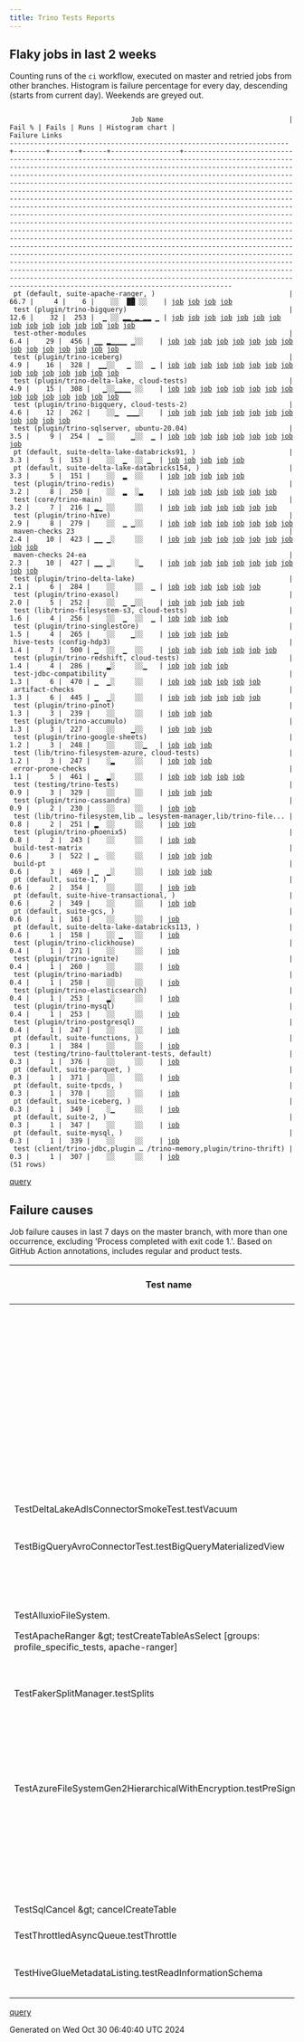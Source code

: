 ```yaml
---
title: Trino Tests Reports
---
```


## Flaky jobs in last 2 weeks

Counting runs of the `ci` workflow, executed on master and retried jobs from other branches.
Histogram is failure percentage for every day, descending (starts from current day).
Weekends are greyed out.
<pre><code>
                              Job Name                               | Fail % | Fails | Runs | Histogram chart |                                                                                                                                                                                                                                                                                                                                                                                                                                                                                                                                                                                                                  Failure Links                                                                                                                                                                                                                                                                                                                                                                                                                                                                                                                                                                                                                   
---------------------------------------------------------------------+--------+-------+------+-----------------+--------------------------------------------------------------------------------------------------------------------------------------------------------------------------------------------------------------------------------------------------------------------------------------------------------------------------------------------------------------------------------------------------------------------------------------------------------------------------------------------------------------------------------------------------------------------------------------------------------------------------------------------------------------------------------------------------------------------------------------------------------------------------------------------------------------------------------------------------------------------------------------------------------------------------------------------------------------------------------------------------------------------------------------------------------------------------------------------------------------------------------------------------------------------------------------------------------------------------------------------------
 pt (default, suite-apache-ranger, )                                 |   66.7 |     4 |    6 |    ░░  ██ ░░    | <a href="https://github.com/trinodb/trino/actions/runs/11474650113/job/31931316229">job</a> <a href="https://github.com/trinodb/trino/actions/runs/11475710373/job/31934638391">job</a> <a href="https://github.com/trinodb/trino/actions/runs/11484459097/job/31962769344">job</a> <a href="https://github.com/trinodb/trino/actions/runs/11466001479/job/31906256907">job</a>                                                                                                                                                                                                                                                                                                                                                                                                                                                                                                                                                                                                                                                                                                                                                                                                                                                                                                                  
 test (plugin/trino-bigquery)                                        |   12.6 |    32 |  253 |  ▁ ░░ ▂▂▁▂▁▂▂ ▁ | <a href="https://github.com/trinodb/trino/actions/runs/11571969200/job/32211036098">job</a> <a href="https://github.com/trinodb/trino/actions/runs/11573472954/job/32215744742">job</a> <a href="https://github.com/trinodb/trino/actions/runs/11511346603/job/32044673588">job</a> <a href="https://github.com/trinodb/trino/actions/runs/11498429965/job/32004267237">job</a> <a href="https://github.com/trinodb/trino/actions/runs/11498830417/job/32005558499">job</a> <a href="https://github.com/trinodb/trino/actions/runs/11509181287/job/32038827244">job</a> <a href="https://github.com/trinodb/trino/actions/runs/11478815806/job/31943851046">job</a> <a href="https://github.com/trinodb/trino/actions/runs/11485165427/job/31964678267">job</a> <a href="https://github.com/trinodb/trino/actions/runs/11486370426/job/31968576914">job</a> <a href="https://github.com/trinodb/trino/actions/runs/11486859073/job/31970152565">job</a> <a href="https://github.com/trinodb/trino/actions/runs/11488326409/job/31974869351">job</a> <a href="https://github.com/trinodb/trino/actions/runs/11458751461/job/31881870267">job</a> <a href="https://github.com/trinodb/trino/actions/runs/11463950311/job/31899103201">job</a> <a href="https://github.com/trinodb/trino/actions/runs/11431314729/job/31800158019">job</a> <a href="https://github.com/trinodb/trino/actions/runs/11431666809/job/31801003723">job</a>  
 test-other-modules                                                  |    6.4 |    29 |  456 | ▁▁ ▂▁▁▁▁ ▁░░    | <a href="https://github.com/trinodb/trino/actions/runs/11586282737/job/32256621027">job</a> <a href="https://github.com/trinodb/trino/actions/runs/11587535423/job/32259874542">job</a> <a href="https://github.com/trinodb/trino/actions/runs/11564993634/job/32191232423">job</a> <a href="https://github.com/trinodb/trino/actions/runs/11564993634/job/32191232423">job</a> <a href="https://github.com/trinodb/trino/actions/runs/11567555436/job/32198054906">job</a> <a href="https://github.com/trinodb/trino/actions/runs/11568039756/job/32199312218">job</a> <a href="https://github.com/trinodb/trino/actions/runs/11568274038/job/32199955930">job</a> <a href="https://github.com/trinodb/trino/actions/runs/11537236336/job/32114410764">job</a> <a href="https://github.com/trinodb/trino/actions/runs/11531607912/job/32102502173">job</a> <a href="https://github.com/trinodb/trino/actions/runs/11510548671/job/32042546422">job</a> <a href="https://github.com/trinodb/trino/actions/runs/11510548671/job/32042546422">job</a> <a href="https://github.com/trinodb/trino/actions/runs/11510548671/job/32043106652">job</a> <a href="https://github.com/trinodb/trino/actions/runs/11510548671/job/32043106652">job</a> <a href="https://github.com/trinodb/trino/actions/runs/11513454496/job/32050184041">job</a> <a href="https://github.com/trinodb/trino/actions/runs/11504748902/job/32024931689">job</a>  
 test (plugin/trino-iceberg)                                         |    4.9 |    16 |  328 |  ▁▁░░   ▁ ░░  ▁ | <a href="https://github.com/trinodb/trino/actions/runs/11552759452/job/32193180985">job</a> <a href="https://github.com/trinodb/trino/actions/runs/11552759452/job/32193180985">job</a> <a href="https://github.com/trinodb/trino/actions/runs/11566913610/job/32196384407">job</a> <a href="https://github.com/trinodb/trino/actions/runs/11566913610/job/32196384407">job</a> <a href="https://github.com/trinodb/trino/actions/runs/11550490225/job/32145639969">job</a> <a href="https://github.com/trinodb/trino/actions/runs/11552094053/job/32150535229">job</a> <a href="https://github.com/trinodb/trino/actions/runs/11552759452/job/32152566362">job</a> <a href="https://github.com/trinodb/trino/actions/runs/11552759452/job/32152566362">job</a> <a href="https://github.com/trinodb/trino/actions/runs/11475793529/job/31934496426">job</a> <a href="https://github.com/trinodb/trino/actions/runs/11476786368/job/31937609992">job</a> <a href="https://github.com/trinodb/trino/actions/runs/11458751461/job/31881880184">job</a> <a href="https://github.com/trinodb/trino/actions/runs/11459618886/job/31884574354">job</a> <a href="https://github.com/trinodb/trino/actions/runs/11459618886/job/31884574354">job</a> <a href="https://github.com/trinodb/trino/actions/runs/11448859168/job/31853308876">job</a> <a href="https://github.com/trinodb/trino/actions/runs/11359681622/job/31596181425">job</a>  
 test (plugin/trino-delta-lake, cloud-tests)                         |    4.9 |    15 |  308 |   ▁░░▁▁▁▁ ░░    | <a href="https://github.com/trinodb/trino/actions/runs/11571969200/job/32211041399">job</a> <a href="https://github.com/trinodb/trino/actions/runs/11553477337/job/32154825240">job</a> <a href="https://github.com/trinodb/trino/actions/runs/11562252906/job/32183070262">job</a> <a href="https://github.com/trinodb/trino/actions/runs/11514105566/job/32052097734">job</a> <a href="https://github.com/trinodb/trino/actions/runs/11515826667/job/32057300427">job</a> <a href="https://github.com/trinodb/trino/actions/runs/11519292158/job/32068014481">job</a> <a href="https://github.com/trinodb/trino/actions/runs/11507317315/job/32033279899">job</a> <a href="https://github.com/trinodb/trino/actions/runs/11509181287/job/32038829409">job</a> <a href="https://github.com/trinodb/trino/actions/runs/11477122391/job/31938603612">job</a> <a href="https://github.com/trinodb/trino/actions/runs/11477122391/job/31938603612">job</a> <a href="https://github.com/trinodb/trino/actions/runs/11477122391/job/31938603612">job</a> <a href="https://github.com/trinodb/trino/actions/runs/11479497645/job/31946001787">job</a> <a href="https://github.com/trinodb/trino/actions/runs/11458819386/job/31882098636">job</a> <a href="https://github.com/trinodb/trino/actions/runs/11462164426/job/31893035744">job</a> <a href="https://github.com/trinodb/trino/actions/runs/11463950311/job/31899107870">job</a>  
 test (plugin/trino-bigquery, cloud-tests-2)                         |    4.6 |    12 |  262 |    ░░▁  ▁▁▁░    | <a href="https://github.com/trinodb/trino/actions/runs/11555515002/job/32161183364">job</a> <a href="https://github.com/trinodb/trino/actions/runs/11515778575/job/32057158027">job</a> <a href="https://github.com/trinodb/trino/actions/runs/11515778575/job/32057158027">job</a> <a href="https://github.com/trinodb/trino/actions/runs/11485159625/job/31964646515">job</a> <a href="https://github.com/trinodb/trino/actions/runs/11459618886/job/31884567035">job</a> <a href="https://github.com/trinodb/trino/actions/runs/11459618886/job/31884567035">job</a> <a href="https://github.com/trinodb/trino/actions/runs/11462480352/job/31894083628">job</a> <a href="https://github.com/trinodb/trino/actions/runs/11438245851/job/31819506631">job</a> <a href="https://github.com/trinodb/trino/actions/runs/11438245851/job/31819506631">job</a> <a href="https://github.com/trinodb/trino/actions/runs/11438245851/job/31822456669">job</a> <a href="https://github.com/trinodb/trino/actions/runs/11438245851/job/31822456669">job</a> <a href="https://github.com/trinodb/trino/actions/runs/11422842598/job/31781320179">job</a>                                                                                                                                                                                                                                                  
 test (plugin/trino-sqlserver, ubuntu-20.04)                         |    3.5 |     9 |  254 |  ▁ ░░    ▁░░  ▁ | <a href="https://github.com/trinodb/trino/actions/runs/11564993634/job/32191286159">job</a> <a href="https://github.com/trinodb/trino/actions/runs/11564993634/job/32191286159">job</a> <a href="https://github.com/trinodb/trino/actions/runs/11510786207/job/32043194838">job</a> <a href="https://github.com/trinodb/trino/actions/runs/11448477750/job/31852158925">job</a> <a href="https://github.com/trinodb/trino/actions/runs/11448477750/job/31852158925">job</a> <a href="https://github.com/trinodb/trino/actions/runs/11392224366/job/31697871028">job</a> <a href="https://github.com/trinodb/trino/actions/runs/11369747939/job/31627990039">job</a> <a href="https://github.com/trinodb/trino/actions/runs/11375420727/job/31646082574">job</a> <a href="https://github.com/trinodb/trino/actions/runs/11375420727/job/31646082574">job</a>                                                                                                                                                                                                                                                                                                                                                                                                                                                                                                  
 pt (default, suite-delta-lake-databricks91, )                       |    3.3 |     5 |  153 |    ░░  ▁  ░░ ▁  | <a href="https://github.com/trinodb/trino/actions/runs/11473565113/job/31928243188">job</a> <a href="https://github.com/trinodb/trino/actions/runs/11473565113/job/31928243188">job</a> <a href="https://github.com/trinodb/trino/actions/runs/11473565113/job/31930467219">job</a> <a href="https://github.com/trinodb/trino/actions/runs/11473565113/job/31930467219">job</a> <a href="https://github.com/trinodb/trino/actions/runs/11388712148/job/31686805876">job</a>                                                                                                                                                                                                                                                                                                                                                                                                                                                                                                                                                                                                                                                                                                                                                                                                                                  
 pt (default, suite-delta-lake-databricks154, )                      |    3.3 |     5 |  151 |    ░░  ▂  ░░    | <a href="https://github.com/trinodb/trino/actions/runs/11473565113/job/31928245270">job</a> <a href="https://github.com/trinodb/trino/actions/runs/11473565113/job/31928245270">job</a> <a href="https://github.com/trinodb/trino/actions/runs/11473565113/job/31930470666">job</a> <a href="https://github.com/trinodb/trino/actions/runs/11473565113/job/31930470666">job</a> <a href="https://github.com/trinodb/trino/actions/runs/11488326409/job/31975229271">job</a>                                                                                                                                                                                                                                                                                                                                                                                                                                                                                                                                                                                                                                                                                                                                                                                                                                  
 test (plugin/trino-redis)                                           |    3.2 |     8 |  250 |    ░░  ▂  ░▂    | <a href="https://github.com/trinodb/trino/actions/runs/11477122391/job/31938614348">job</a> <a href="https://github.com/trinodb/trino/actions/runs/11477122391/job/31938614348">job</a> <a href="https://github.com/trinodb/trino/actions/runs/11477122391/job/31938614348">job</a> <a href="https://github.com/trinodb/trino/actions/runs/11477122391/job/31944697066">job</a> <a href="https://github.com/trinodb/trino/actions/runs/11477122391/job/31944697066">job</a> <a href="https://github.com/trinodb/trino/actions/runs/11420350164/job/31775983964">job</a> <a href="https://github.com/trinodb/trino/actions/runs/11420350164/job/31775983964">job</a>                                                                                                                                                                                                                                                                                                                                                                                                                                                                                                                                                                                                                                                                  
 test (core/trino-main)                                              |    3.2 |     7 |  216 | ▂▁ ░░     ░░    | <a href="https://github.com/trinodb/trino/actions/runs/11586102468/job/32256164447">job</a> <a href="https://github.com/trinodb/trino/actions/runs/11564993634/job/32191274300">job</a> <a href="https://github.com/trinodb/trino/actions/runs/11564993634/job/32191274300">job</a> <a href="https://github.com/trinodb/trino/actions/runs/11510786207/job/32043184205">job</a> <a href="https://github.com/trinodb/trino/actions/runs/11488326409/job/31974866078">job</a> <a href="https://github.com/trinodb/trino/actions/runs/11456188980/job/31873847080">job</a> <a href="https://github.com/trinodb/trino/actions/runs/11370442276/job/31630300987">job</a>                                                                                                                                                                                                                                                                                                                                                                                                                                                                                                                                                                                                                                                                  
 test (plugin/trino-hive)                                            |    2.9 |     8 |  279 |    ░░  ▁ ▁░░    | <a href="https://github.com/trinodb/trino/actions/runs/11511346603/job/32044676847">job</a> <a href="https://github.com/trinodb/trino/actions/runs/11498429965/job/32004274031">job</a> <a href="https://github.com/trinodb/trino/actions/runs/11473565113/job/31928050050">job</a> <a href="https://github.com/trinodb/trino/actions/runs/11473565113/job/31928050050">job</a> <a href="https://github.com/trinodb/trino/actions/runs/11466410175/job/31907085039">job</a> <a href="https://github.com/trinodb/trino/actions/runs/11440463698/job/31826423900">job</a> <a href="https://github.com/trinodb/trino/actions/runs/11440463698/job/31829433028">job</a> <a href="https://github.com/trinodb/trino/actions/runs/11408701078/job/31747509828">job</a>                                                                                                                                                                                                                                                                                                                                                                                                                                                                                                                                                                                  
 maven-checks 23                                                     |    2.4 |    10 |  423 | ▁▁ ▁░     ░░    | <a href="https://github.com/trinodb/trino/actions/runs/11586282737/job/32256619486">job</a> <a href="https://github.com/trinodb/trino/actions/runs/11587535423/job/32259873778">job</a> <a href="https://github.com/trinodb/trino/actions/runs/11567555436/job/32198054786">job</a> <a href="https://github.com/trinodb/trino/actions/runs/11568274038/job/32199954982">job</a> <a href="https://github.com/trinodb/trino/actions/runs/11570516893/job/32206480301">job</a> <a href="https://github.com/trinodb/trino/actions/runs/11537236336/job/32114410415">job</a> <a href="https://github.com/trinodb/trino/actions/runs/11496321449/job/31997706355">job</a> <a href="https://github.com/trinodb/trino/actions/runs/11487102368/job/31970889056">job</a> <a href="https://github.com/trinodb/trino/actions/runs/11456845531/job/31875861471">job</a> <a href="https://github.com/trinodb/trino/actions/runs/11384047749/job/31670938779">job</a>                                                                                                                                                                                                                                                                                                                                                                                                                  
 maven-checks 24-ea                                                  |    2.3 |    10 |  427 | ▁▁ ▁░     ░▁    | <a href="https://github.com/trinodb/trino/actions/runs/11586282737/job/32256619896">job</a> <a href="https://github.com/trinodb/trino/actions/runs/11587535423/job/32259873928">job</a> <a href="https://github.com/trinodb/trino/actions/runs/11567555436/job/32198055072">job</a> <a href="https://github.com/trinodb/trino/actions/runs/11568274038/job/32199955170">job</a> <a href="https://github.com/trinodb/trino/actions/runs/11570516893/job/32206481648">job</a> <a href="https://github.com/trinodb/trino/actions/runs/11537236336/job/32114410675">job</a> <a href="https://github.com/trinodb/trino/actions/runs/11482241682/job/31954836019">job</a> <a href="https://github.com/trinodb/trino/actions/runs/11487102368/job/31970889602">job</a> <a href="https://github.com/trinodb/trino/actions/runs/11417494055/job/31769884419">job</a> <a href="https://github.com/trinodb/trino/actions/runs/11384047749/job/31670939146">job</a>                                                                                                                                                                                                                                                                                                                                                                                                                  
 test (plugin/trino-delta-lake)                                      |    2.1 |     6 |  284 |    ░░     ░░  ▁ | <a href="https://github.com/trinodb/trino/actions/runs/11477573969/job/31940043514">job</a> <a href="https://github.com/trinodb/trino/actions/runs/11462480352/job/31894088169">job</a> <a href="https://github.com/trinodb/trino/actions/runs/11449025798/job/31853807437">job</a> <a href="https://github.com/trinodb/trino/actions/runs/11388712148/job/31686395544">job</a> <a href="https://github.com/trinodb/trino/actions/runs/11359681622/job/31596179238">job</a> <a href="https://github.com/trinodb/trino/actions/runs/11359681622/job/31596179238">job</a>                                                                                                                                                                                                                                                                                                                                                                                                                                                                                                                                                                                                                                                                                                                                                  
 test (plugin/trino-exasol)                                          |    2.0 |     5 |  252 |    ░░  ▁ ▁░░    | <a href="https://github.com/trinodb/trino/actions/runs/11511562147/job/32045208938">job</a> <a href="https://github.com/trinodb/trino/actions/runs/11479497645/job/31946003279">job</a> <a href="https://github.com/trinodb/trino/actions/runs/11485159625/job/31964650666">job</a> <a href="https://github.com/trinodb/trino/actions/runs/11432126201/job/31802131363">job</a> <a href="https://github.com/trinodb/trino/actions/runs/11448859168/job/31853307444">job</a>                                                                                                                                                                                                                                                                                                                                                                                                                                                                                                                                                                                                                                                                                                                                                                                                                                  
 test (lib/trino-filesystem-s3, cloud-tests)                         |    1.6 |     4 |  256 |    ░░  ▁  ░░  ▁ | <a href="https://github.com/trinodb/trino/actions/runs/11475332426/job/31933018517">job</a> <a href="https://github.com/trinodb/trino/actions/runs/11475332426/job/31933018517">job</a> <a href="https://github.com/trinodb/trino/actions/runs/11369877145/job/31628397748">job</a> <a href="https://github.com/trinodb/trino/actions/runs/11374715269/job/31644033208">job</a>                                                                                                                                                                                                                                                                                                                                                                                                                                                                                                                                                                                                                                                                                                                                                                                                                                                                                                                  
 test (plugin/trino-singlestore)                                     |    1.5 |     4 |  265 |    ░░    ▁░░    | <a href="https://github.com/trinodb/trino/actions/runs/11474650113/job/31931008499">job</a> <a href="https://github.com/trinodb/trino/actions/runs/11438245851/job/31819520247">job</a> <a href="https://github.com/trinodb/trino/actions/runs/11438245851/job/31819520247">job</a> <a href="https://github.com/trinodb/trino/actions/runs/11361683885/job/31602004108">job</a>                                                                                                                                                                                                                                                                                                                                                                                                                                                                                                                                                                                                                                                                                                                                                                                                                                                                                                                  
 hive-tests (config-hdp3)                                            |    1.4 |     7 |  500 | ▁  ░░  ▁  ░░    | <a href="https://github.com/trinodb/trino/actions/runs/11586282737/job/32256620859">job</a> <a href="https://github.com/trinodb/trino/actions/runs/11473565113/job/31928005574">job</a> <a href="https://github.com/trinodb/trino/actions/runs/11473565113/job/31928005574">job</a> <a href="https://github.com/trinodb/trino/actions/runs/11473565113/job/31930459256">job</a> <a href="https://github.com/trinodb/trino/actions/runs/11473565113/job/31930459256">job</a> <a href="https://github.com/trinodb/trino/actions/runs/11487102368/job/31970890450">job</a> <a href="https://github.com/trinodb/trino/actions/runs/11391536876/job/31695549609">job</a>                                                                                                                                                                                                                                                                                                                                                                                                                                                                                                                                                                                                                                                                  
 test (plugin/trino-redshift, cloud-tests)                           |    1.4 |     4 |  286 |    ▂░     ░░▁   | <a href="https://github.com/trinodb/trino/actions/runs/11544266124/job/32129627837">job</a> <a href="https://github.com/trinodb/trino/actions/runs/11492495019/job/31986688204">job</a> <a href="https://github.com/trinodb/trino/actions/runs/11471615727/job/31922857380">job</a> <a href="https://github.com/trinodb/trino/actions/runs/11408701078/job/31747516360">job</a>                                                                                                                                                                                                                                                                                                                                                                                                                                                                                                                                                                                                                                                                                                                                                                                                                                                                                                                  
 test-jdbc-compatibility                                             |    1.3 |     6 |  470 | ▁  ▁░     ░░    | <a href="https://github.com/trinodb/trino/actions/runs/11586282737/job/32256620714">job</a> <a href="https://github.com/trinodb/trino/actions/runs/11537236336/job/32114410552">job</a> <a href="https://github.com/trinodb/trino/actions/runs/11486370426/job/31968526168">job</a> <a href="https://github.com/trinodb/trino/actions/runs/11487102368/job/31970890740">job</a> <a href="https://github.com/trinodb/trino/actions/runs/11391536876/job/31695550159">job</a> <a href="https://github.com/trinodb/trino/actions/runs/11374715269/job/31643994858">job</a>                                                                                                                                                                                                                                                                                                                                                                                                                                                                                                                                                                                                                                                                                                                                                  
 artifact-checks                                                     |    1.3 |     6 |  445 | ▁  ▁░     ░░    | <a href="https://github.com/trinodb/trino/actions/runs/11586282737/job/32256620072">job</a> <a href="https://github.com/trinodb/trino/actions/runs/11537236336/job/32114410130">job</a> <a href="https://github.com/trinodb/trino/actions/runs/11482241682/job/31954834592">job</a> <a href="https://github.com/trinodb/trino/actions/runs/11487102368/job/31970888300">job</a> <a href="https://github.com/trinodb/trino/actions/runs/11462480352/job/31893974692">job</a> <a href="https://github.com/trinodb/trino/actions/runs/11371935180/job/31635111790">job</a>                                                                                                                                                                                                                                                                                                                                                                                                                                                                                                                                                                                                                                                                                                                                                  
 test (plugin/trino-pinot)                                           |    1.3 |     3 |  239 |    ░░     ░░    | <a href="https://github.com/trinodb/trino/actions/runs/11510786207/job/32043192922">job</a> <a href="https://github.com/trinodb/trino/actions/runs/11455851787/job/31872805330">job</a> <a href="https://github.com/trinodb/trino/actions/runs/11432126201/job/31802134789">job</a>                                                                                                                                                                                                                                                                                                                                                                                                                                                                                                                                                                                                                                                                                                                                                                                                                                                                                                                                                                                                  
 test (plugin/trino-accumulo)                                        |    1.3 |     3 |  227 |    ░░    ▁░░    | <a href="https://github.com/trinodb/trino/actions/runs/11553477337/job/32154820154">job</a> <a href="https://github.com/trinodb/trino/actions/runs/11448477750/job/31852145323">job</a> <a href="https://github.com/trinodb/trino/actions/runs/11448477750/job/31852145323">job</a>                                                                                                                                                                                                                                                                                                                                                                                                                                                                                                                                                                                                                                                                                                                                                                                                                                                                                                                                                                                                  
 test (plugin/trino-google-sheets)                                   |    1.2 |     3 |  248 |    ░░     ░░▁   | <a href="https://github.com/trinodb/trino/actions/runs/11549196057/job/32141876024">job</a> <a href="https://github.com/trinodb/trino/actions/runs/11432130833/job/31802145774">job</a> <a href="https://github.com/trinodb/trino/actions/runs/11408701078/job/31747509555">job</a>                                                                                                                                                                                                                                                                                                                                                                                                                                                                                                                                                                                                                                                                                                                                                                                                                                                                                                                                                                                                  
 test (lib/trino-filesystem-azure, cloud-tests)                      |    1.2 |     3 |  247 |    ░▂     ░░    | <a href="https://github.com/trinodb/trino/actions/runs/11527400396/job/32093120107">job</a> <a href="https://github.com/trinodb/trino/actions/runs/11488326409/job/31974867744">job</a> <a href="https://github.com/trinodb/trino/actions/runs/11374715269/job/31644032618">job</a>                                                                                                                                                                                                                                                                                                                                                                                                                                                                                                                                                                                                                                                                                                                                                                                                                                                                                                                                                                                                  
 error-prone-checks                                                  |    1.1 |     5 |  461 | ▁  ▂░     ░░    | <a href="https://github.com/trinodb/trino/actions/runs/11586282737/job/32256619681">job</a> <a href="https://github.com/trinodb/trino/actions/runs/11537236336/job/32114410030">job</a> <a href="https://github.com/trinodb/trino/actions/runs/11487102368/job/31970890166">job</a> <a href="https://github.com/trinodb/trino/actions/runs/11412425941/job/31758379349">job</a> <a href="https://github.com/trinodb/trino/actions/runs/11391536876/job/31695549325">job</a>                                                                                                                                                                                                                                                                                                                                                                                                                                                                                                                                                                                                                                                                                                                                                                                                                                  
 test (testing/trino-tests)                                          |    0.9 |     3 |  329 |    ░░     ░░    | <a href="https://github.com/trinodb/trino/actions/runs/11510786207/job/32043195811">job</a> <a href="https://github.com/trinodb/trino/actions/runs/11503237806/job/32020150262">job</a> <a href="https://github.com/trinodb/trino/actions/runs/11431666809/job/31801010867">job</a>                                                                                                                                                                                                                                                                                                                                                                                                                                                                                                                                                                                                                                                                                                                                                                                                                                                                                                                                                                                                  
 test (plugin/trino-cassandra)                                       |    0.9 |     2 |  230 |    ░░     ░░    | <a href="https://github.com/trinodb/trino/actions/runs/11575732450/job/32223134917">job</a> <a href="https://github.com/trinodb/trino/actions/runs/11456844160/job/31875948135">job</a>                                                                                                                                                                                                                                                                                                                                                                                                                                                                                                                                                                                                                                                                                                                                                                                                                                                                                                                                                                                                                                                                                  
 test (lib/trino-filesystem,lib … lesystem-manager,lib/trino-file... |    0.8 |     2 |  251 | ▂  ░░     ░░    | <a href="https://github.com/trinodb/trino/actions/runs/11585211191/job/32253785580">job</a> <a href="https://github.com/trinodb/trino/actions/runs/11585211191/job/32253785580">job</a>                                                                                                                                                                                                                                                                                                                                                                                                                                                                                                                                                                                                                                                                                                                                                                                                                                                                                                                                                                                                                                                                                  
 test (plugin/trino-phoenix5)                                        |    0.8 |     2 |  243 |    ░░     ░░    | <a href="https://github.com/trinodb/trino/actions/runs/11431314729/job/31800162551">job</a> <a href="https://github.com/trinodb/trino/actions/runs/11374715269/job/31644042059">job</a>                                                                                                                                                                                                                                                                                                                                                                                                                                                                                                                                                                                                                                                                                                                                                                                                                                                                                                                                                                                                                                                                                  
 build-test-matrix                                                   |    0.6 |     3 |  522 | ▁  ░░     ░░    | <a href="https://github.com/trinodb/trino/actions/runs/11586282737/job/32256620405">job</a> <a href="https://github.com/trinodb/trino/actions/runs/11487102368/job/31970889898">job</a> <a href="https://github.com/trinodb/trino/actions/runs/11391536876/job/31695551054">job</a>                                                                                                                                                                                                                                                                                                                                                                                                                                                                                                                                                                                                                                                                                                                                                                                                                                                                                                                                                                                                  
 build-pt                                                            |    0.6 |     3 |  469 | ▁  ▁░     ░░    | <a href="https://github.com/trinodb/trino/actions/runs/11586282737/job/32256620239">job</a> <a href="https://github.com/trinodb/trino/actions/runs/11537236336/job/32114409896">job</a> <a href="https://github.com/trinodb/trino/actions/runs/11487102368/job/31970889324">job</a>                                                                                                                                                                                                                                                                                                                                                                                                                                                                                                                                                                                                                                                                                                                                                                                                                                                                                                                                                                                                  
 pt (default, suite-1, )                                             |    0.6 |     2 |  354 |    ░░     ░░    | <a href="https://github.com/trinodb/trino/actions/runs/11491039654/job/31982975631">job</a> <a href="https://github.com/trinodb/trino/actions/runs/11485159625/job/31965072271">job</a>                                                                                                                                                                                                                                                                                                                                                                                                                                                                                                                                                                                                                                                                                                                                                                                                                                                                                                                                                                                                                                                                                  
 pt (default, suite-hive-transactional, )                            |    0.6 |     2 |  349 |    ░░     ░░    | <a href="https://github.com/trinodb/trino/actions/runs/11511562147/job/32045380955">job</a> <a href="https://github.com/trinodb/trino/actions/runs/11498830417/job/32006025782">job</a>                                                                                                                                                                                                                                                                                                                                                                                                                                                                                                                                                                                                                                                                                                                                                                                                                                                                                                                                                                                                                                                                                  
 pt (default, suite-gcs, )                                           |    0.6 |     1 |  163 |    ░░     ░░    | <a href="https://github.com/trinodb/trino/actions/runs/11486859073/job/31970513086">job</a>                                                                                                                                                                                                                                                                                                                                                                                                                                                                                                                                                                                                                                                                                                                                                                                                                                                                                                                                                                                                                                                                                                                                                                  
 pt (default, suite-delta-lake-databricks113, )                      |    0.6 |     1 |  158 |    ░░ ▁   ░░    | <a href="https://github.com/trinodb/trino/actions/runs/11504748902/job/32025562742">job</a>                                                                                                                                                                                                                                                                                                                                                                                                                                                                                                                                                                                                                                                                                                                                                                                                                                                                                                                                                                                                                                                                                                                                                                  
 test (plugin/trino-clickhouse)                                      |    0.4 |     1 |  271 |    ░░     ░░    | <a href="https://github.com/trinodb/trino/actions/runs/11510786207/job/32043187094">job</a>                                                                                                                                                                                                                                                                                                                                                                                                                                                                                                                                                                                                                                                                                                                                                                                                                                                                                                                                                                                                                                                                                                                                                                  
 test (plugin/trino-ignite)                                          |    0.4 |     1 |  260 |    ░░     ░░    | <a href="https://github.com/trinodb/trino/actions/runs/11510786207/job/32043191153">job</a>                                                                                                                                                                                                                                                                                                                                                                                                                                                                                                                                                                                                                                                                                                                                                                                                                                                                                                                                                                                                                                                                                                                                                                  
 test (plugin/trino-mariadb)                                         |    0.4 |     1 |  258 |    ░░     ░░    | <a href="https://github.com/trinodb/trino/actions/runs/11510786207/job/32043191672">job</a>                                                                                                                                                                                                                                                                                                                                                                                                                                                                                                                                                                                                                                                                                                                                                                                                                                                                                                                                                                                                                                                                                                                                                                  
 test (plugin/trino-elasticsearch)                                   |    0.4 |     1 |  253 |    ▂░     ░░    | <a href="https://github.com/trinodb/trino/actions/runs/11537236336/job/32114427583">job</a>                                                                                                                                                                                                                                                                                                                                                                                                                                                                                                                                                                                                                                                                                                                                                                                                                                                                                                                                                                                                                                                                                                                                                                  
 test (plugin/trino-mysql)                                           |    0.4 |     1 |  253 |    ░░     ░░    | <a href="https://github.com/trinodb/trino/actions/runs/11510786207/job/32043192004">job</a>                                                                                                                                                                                                                                                                                                                                                                                                                                                                                                                                                                                                                                                                                                                                                                                                                                                                                                                                                                                                                                                                                                                                                                  
 test (plugin/trino-postgresql)                                      |    0.4 |     1 |  247 |    ░░     ░░    | <a href="https://github.com/trinodb/trino/actions/runs/11510786207/job/32043193106">job</a>                                                                                                                                                                                                                                                                                                                                                                                                                                                                                                                                                                                                                                                                                                                                                                                                                                                                                                                                                                                                                                                                                                                                                                  
 pt (default, suite-functions, )                                     |    0.3 |     1 |  384 |    ░░     ░░    | <a href="https://github.com/trinodb/trino/actions/runs/11510786207/job/32043391137">job</a>                                                                                                                                                                                                                                                                                                                                                                                                                                                                                                                                                                                                                                                                                                                                                                                                                                                                                                                                                                                                                                                                                                                                                                  
 test (testing/trino-faulttolerant-tests, default)                   |    0.3 |     1 |  376 |    ░░     ░░    | <a href="https://github.com/trinodb/trino/actions/runs/11510786207/job/32043195020">job</a>                                                                                                                                                                                                                                                                                                                                                                                                                                                                                                                                                                                                                                                                                                                                                                                                                                                                                                                                                                                                                                                                                                                                                                  
 pt (default, suite-parquet, )                                       |    0.3 |     1 |  371 |    ░░     ░░    | <a href="https://github.com/trinodb/trino/actions/runs/11510786207/job/32043391978">job</a>                                                                                                                                                                                                                                                                                                                                                                                                                                                                                                                                                                                                                                                                                                                                                                                                                                                                                                                                                                                                                                                                                                                                                                  
 pt (default, suite-tpcds, )                                         |    0.3 |     1 |  370 |    ░░     ░░    | <a href="https://github.com/trinodb/trino/actions/runs/11510786207/job/32043391422">job</a>                                                                                                                                                                                                                                                                                                                                                                                                                                                                                                                                                                                                                                                                                                                                                                                                                                                                                                                                                                                                                                                                                                                                                                  
 pt (default, suite-iceberg, )                                       |    0.3 |     1 |  349 |    ░▁     ░░    | <a href="https://github.com/trinodb/trino/actions/runs/11527400396/job/32093305078">job</a>                                                                                                                                                                                                                                                                                                                                                                                                                                                                                                                                                                                                                                                                                                                                                                                                                                                                                                                                                                                                                                                                                                                                                                  
 pt (default, suite-2, )                                             |    0.3 |     1 |  347 |    ░░     ░░    | <a href="https://github.com/trinodb/trino/actions/runs/11381789037/job/31664587604">job</a>                                                                                                                                                                                                                                                                                                                                                                                                                                                                                                                                                                                                                                                                                                                                                                                                                                                                                                                                                                                                                                                                                                                                                                  
 pt (default, suite-mysql, )                                         |    0.3 |     1 |  339 |    ░░     ░░    | <a href="https://github.com/trinodb/trino/actions/runs/11552094053/job/32151064736">job</a>                                                                                                                                                                                                                                                                                                                                                                                                                                                                                                                                                                                                                                                                                                                                                                                                                                                                                                                                                                                                                                                                                                                                                                  
 test (client/trino-jdbc,plugin … /trino-memory,plugin/trino-thrift) |    0.3 |     1 |  307 |    ░░     ░░    | <a href="https://github.com/trinodb/trino/actions/runs/11475710373/job/31934199244">job</a>                                                                                                                                                                                                                                                                                                                                                                                                                                                                                                                                                                                                                                                                                                                                                                                                                                                                                                                                                                                                                                                                                                                                                                  
(51 rows)
</code></pre>
[query](https://github.com/trinodb/reports/blob/272b8d5d35a4ed7ec8532ac823d8dfc5c8e836b5/sql/tests/jobs.sql)

## Failure causes

Job failure causes in last 7 days on the master branch, with more than one occurrence,
excluding 'Process completed with exit code 1.'.
Based on GitHub Action annotations, includes regular and product tests.

| Test name                                                                                       | Message                                                                                                                                                                                                                                                                                       | Test failures | Run failures | % of runs | First seen at           | Last seen at            | Failure Links                                                                                                                                                                                                                                                                                                                                                                                                    |
| ----------------------------------------------------------------------------------------------- | --------------------------------------------------------------------------------------------------------------------------------------------------------------------------------------------------------------------------------------------------------------------------------------------- | -------------:| ------------:| ---------:| ----------------------- | ----------------------- | ---------------------------------------------------------------------------------------------------------------------------------------------------------------------------------------------------------------------------------------------------------------------------------------------------------------------------------------------------------------------------------------------------------------- |
|                                                                                                 | Indentation: 'method def' child has incorrect indentation level 7, expected level should be 8.                                                                                                                                                                                                |            56 |            4 |       0.5 | 2024-10-29 05:10:28.000 | 2024-10-29 09:11:27.000 | <a href="https://github.com/trinodb/trino/actions/runs/11567555436/job/32198054786">job</a> <a href="https://github.com/trinodb/trino/actions/runs/11567555436/job/32198054786">job</a> <a href="https://github.com/trinodb/trino/actions/runs/11567555436/job/32198054786">job</a> <a href="https://github.com/trinodb/trino/actions/runs/11567555436/job/32198054786">job</a> <a href="https://github.com/trinodb/trino/actions/runs/11567555436/job/32198054786">job</a>  |
|                                                                                                 | Canceling since a higher priority waiting request for 'workflow=ci,\&lt;br/\&gt;                                                                                                                                                                                                                    |            20 |            2 |       0.3 | 2024-10-24 00:23:36.000 | 2024-10-29 02:45:16.000 | <a href="https://github.com/trinodb/trino/actions/runs/11490281026/job/31980692168">job</a> <a href="https://github.com/trinodb/trino/actions/runs/11490281026/job/31980692475">job</a> <a href="https://github.com/trinodb/trino/actions/runs/11490281026/job/31980692682">job</a> <a href="https://github.com/trinodb/trino/actions/runs/11490281026/job/31980692908">job</a> <a href="https://github.com/trinodb/trino/actions/runs/11490281026/job/31980693219">job</a>  |
|                                                                                                 | The operation was canceled.                                                                                                                                                                                                                                                                   |            17 |            7 |       0.9 | 2024-10-23 06:22:49.000 | 2024-10-29 06:00:19.000 | <a href="https://github.com/trinodb/trino/actions/runs/11473565113/job/31928050050">job</a> <a href="https://github.com/trinodb/trino/actions/runs/11479497645/job/31946003279">job</a> <a href="https://github.com/trinodb/trino/actions/runs/11485159625/job/31964650666">job</a> <a href="https://github.com/trinodb/trino/actions/runs/11511562147/job/32045208938">job</a> <a href="https://github.com/trinodb/trino/actions/runs/11544266124/job/32129627837">job</a>  |
|                                                                                                 | EmptyLineSeparator: 'METHOD\_DEF' should be separated from previous line.                                                                                                                                                                                                                     |            16 |            4 |       0.5 | 2024-10-29 05:10:28.000 | 2024-10-29 09:11:27.000 | <a href="https://github.com/trinodb/trino/actions/runs/11567555436/job/32198054786">job</a> <a href="https://github.com/trinodb/trino/actions/runs/11567555436/job/32198054786">job</a> <a href="https://github.com/trinodb/trino/actions/runs/11567555436/job/32198055072">job</a> <a href="https://github.com/trinodb/trino/actions/runs/11567555436/job/32198055072">job</a> <a href="https://github.com/trinodb/trino/actions/runs/11568039756/job/32199311260">job</a>  |
|                                                                                                 | Indentation: 'method call' child has incorrect indentation level 8, expected level should be 12.                                                                                                                                                                                              |             6 |            3 |       0.4 | 2024-10-29 06:00:09.000 | 2024-10-29 09:11:29.000 | <a href="https://github.com/trinodb/trino/actions/runs/11568039756/job/32199311260">job</a> <a href="https://github.com/trinodb/trino/actions/runs/11568274038/job/32199954982">job</a> <a href="https://github.com/trinodb/trino/actions/runs/11568274038/job/32199955170">job</a> <a href="https://github.com/trinodb/trino/actions/runs/11568274038/job/32199978990">job</a> <a href="https://github.com/trinodb/trino/actions/runs/11570516893/job/32206516327">job</a>  |
| TestDeltaLakeAdlsConnectorSmokeTest.testVacuum                                                  | expected: \&lt;br/\&gt;                                                                                                                                                                                                                                                                             |             5 |            5 |       0.7 | 2024-10-23 09:55:41.000 | 2024-10-28 20:57:44.000 | <a href="https://github.com/trinodb/trino/actions/runs/11477122391/job/31938603612">job</a> <a href="https://github.com/trinodb/trino/actions/runs/11507317315/job/32033279899">job</a> <a href="https://github.com/trinodb/trino/actions/runs/11519292158/job/32068014481">job</a> <a href="https://github.com/trinodb/trino/actions/runs/11553477337/job/32154825240">job</a> <a href="https://github.com/trinodb/trino/actions/runs/11562252906/job/32183070262">job</a>  |
| TestBigQueryAvroConnectorTest.testBigQueryMaterializedView                                      | No valid spans, queries were executing concurrently                                                                                                                                                                                                                                           |             5 |            5 |       0.7 | 2024-10-23 17:54:07.000 | 2024-10-29 12:25:29.000 | <a href="https://github.com/trinodb/trino/actions/runs/11485165427/job/31964678267">job</a> <a href="https://github.com/trinodb/trino/actions/runs/11488326409/job/31974869351">job</a> <a href="https://github.com/trinodb/trino/actions/runs/11488329614/job/31974879772">job</a> <a href="https://github.com/trinodb/trino/actions/runs/11498830417/job/32005558499">job</a> <a href="https://github.com/trinodb/trino/actions/runs/11573472954/job/32215744742">job</a>  |
|                                                                                                 | Indentation: '"SHOW CREATE TABLE faker.default.test\_table"' has incorrect indentation level 12, expected level should be 16.                                                                                                                                                                 |             5 |            4 |       0.5 | 2024-10-29 05:10:28.000 | 2024-10-29 09:11:27.000 | <a href="https://github.com/trinodb/trino/actions/runs/11567555436/job/32198054786">job</a> <a href="https://github.com/trinodb/trino/actions/runs/11567555436/job/32198055072">job</a> <a href="https://github.com/trinodb/trino/actions/runs/11568039756/job/32199327982">job</a> <a href="https://github.com/trinodb/trino/actions/runs/11568274038/job/32199978684">job</a> <a href="https://github.com/trinodb/trino/actions/runs/11570516893/job/32206515640">job</a>  |
| TestAlluxioFileSystem.                                                                          | org.testcontainers.containers.ContainerLaunchException: Container startup failed for image alluxio/alluxio:2.9.5                                                                                                                                                                              |             4 |            4 |       0.5 | 2024-10-23 14:31:07.000 | 2024-10-25 20:36:05.000 | <a href="https://github.com/trinodb/trino/actions/runs/11481568288/job/31952564620">job</a> <a href="https://github.com/trinodb/trino/actions/runs/11485165427/job/31964607680">job</a> <a href="https://github.com/trinodb/trino/actions/runs/11513454496/job/32050184041">job</a> <a href="https://github.com/trinodb/trino/actions/runs/11524748692/job/32085587921">job</a>                                                                                  |
| TestApacheRanger \&gt; testCreateTableAsSelect \[groups: profile\_specific\_tests, apache-ranger\] | Guice configuration errors:\&lt;br/\&gt;                                                                                                                                                                                                                                                            |             3 |            3 |       0.4 | 2024-10-23 07:07:00.000 | 2024-10-23 17:00:07.000 | <a href="https://github.com/trinodb/trino/actions/runs/11474650113/job/31931316229">job</a> <a href="https://github.com/trinodb/trino/actions/runs/11475710373/job/31934638391">job</a> <a href="https://github.com/trinodb/trino/actions/runs/11484459097/job/31962769344">job</a>                                                                                                                                                                  |
|                                                                                                 | The run was canceled by @ebyhr.                                                                                                                                                                                                                                                               |             3 |            1 |       0.1 | 2024-10-29 06:00:09.000 | 2024-10-29 06:00:19.000 | <a href="https://github.com/trinodb/trino/actions/runs/11568039756/job/32199310954">job</a> <a href="https://github.com/trinodb/trino/actions/runs/11568039756/job/32199311141">job</a> <a href="https://github.com/trinodb/trino/actions/runs/11568039756/job/32199311260">job</a>                                                                                                                                                                  |
| TestFakerSplitManager.testSplits                                                                | Expecting ArrayList:\&lt;br/\&gt;                                                                                                                                                                                                                                                                   |             3 |            3 |       0.4 | 2024-10-24 18:16:20.000 | 2024-10-25 00:06:11.000 | <a href="https://github.com/trinodb/trino/actions/runs/11504748902/job/32024931689">job</a> <a href="https://github.com/trinodb/trino/actions/runs/11507317315/job/32033218876">job</a> <a href="https://github.com/trinodb/trino/actions/runs/11509181287/job/32038804199">job</a>                                                                                                                                                                  |
|                                                                                                 | WhitespaceAfter: ',' is not followed by whitespace.                                                                                                                                                                                                                                           |             2 |            1 |       0.1 | 2024-10-29 09:17:57.000 | 2024-10-29 09:18:25.000 | <a href="https://github.com/trinodb/trino/actions/runs/11570516893/job/32206480301">job</a> <a href="https://github.com/trinodb/trino/actions/runs/11570516893/job/32206481648">job</a>                                                                                                                                                                                                                                                  |
|                                                                                                 | PR requires a rebase. Found: 1 merge commits.                                                                                                                                                                                                                                                 |             2 |            2 |       0.3 | 2024-10-25 02:30:12.000 | 2024-10-29 02:15:20.000 | <a href="https://github.com/trinodb/trino/actions/runs/11510786207/job/32043151949">job</a> <a href="https://github.com/trinodb/trino/actions/runs/11566030791/job/32194017762">job</a>                                                                                                                                                                                                                                                  |
| TestAzureFileSystemGen2HierarchicalWithEncryption.testPreSignedUris                             | Failed to retrieve, got response code: 403, body: ﻿\&lt;?xml version="1.0" encoding="utf-8"?\&gt;\&lt;Error\&gt;\&lt;Code\&gt;AuthenticationFailed\&lt;/Code\&gt;\&lt;Message\&gt;Server failed to authenticate the request. Make sure the value of Authorization header is formed correctly including the signature.\&lt;br/\&gt; |             2 |            2 |       0.3 | 2024-10-23 21:27:08.000 | 2024-10-26 01:02:40.000 | <a href="https://github.com/trinodb/trino/actions/runs/11488326409/job/31974867744">job</a> <a href="https://github.com/trinodb/trino/actions/runs/11527400396/job/32093120107">job</a>                                                                                                                                                                                                                                                  |
|                                                                                                 | unable to access 'https://github.com/trinodb/trino/': The requested URL returned error: 504                                                                                                                                                                                                   |             2 |            1 |       0.1 | 2024-10-23 09:48:35.000 | 2024-10-23 09:48:35.000 | <a href="https://github.com/trinodb/trino/actions/runs/11477122391/job/31938612006">job</a> <a href="https://github.com/trinodb/trino/actions/runs/11477122391/job/31944695143">job</a>                                                                                                                                                                                                                                                  |
|                                                                                                 | ImportOrder: Wrong order for 'org.elasticsearch.index.query.NestedQueryBuilder' import.                                                                                                                                                                                                       |             2 |            1 |       0.1 | 2024-10-27 03:43:40.000 | 2024-10-27 03:43:43.000 | <a href="https://github.com/trinodb/trino/actions/runs/11537236336/job/32114410415">job</a> <a href="https://github.com/trinodb/trino/actions/runs/11537236336/job/32114410675">job</a>                                                                                                                                                                                                                                                  |
|                                                                                                 | The action has timed out.                                                                                                                                                                                                                                                                     |             2 |            2 |       0.3 | 2024-10-23 07:06:51.000 | 2024-10-24 09:28:25.000 | <a href="https://github.com/trinodb/trino/actions/runs/11474650113/job/31931008499">job</a> <a href="https://github.com/trinodb/trino/actions/runs/11496321449/job/31997706355">job</a>                                                                                                                                                                                                                                                  |
| TestSqlCancel \&gt; cancelCreateTable                                                              | Cannot invoke "org.eclipse.jetty.util.Pool.acquire\(\)" because "this.pool" is null                                                                                                                                                                                                           |             2 |            2 |       0.3 | 2024-10-23 18:03:41.000 | 2024-10-24 02:07:14.000 | <a href="https://github.com/trinodb/trino/actions/runs/11485159625/job/31965072271">job</a> <a href="https://github.com/trinodb/trino/actions/runs/11491039654/job/31982975631">job</a>                                                                                                                                                                                                                                                  |
| TestThrottledAsyncQueue.testThrottle                                                            | Expecting value to be false but was true                                                                                                                                                                                                                                                      |             2 |            2 |       0.3 | 2024-10-24 11:55:28.000 | 2024-10-25 03:50:31.000 | <a href="https://github.com/trinodb/trino/actions/runs/11498429965/job/32004274031">job</a> <a href="https://github.com/trinodb/trino/actions/runs/11511346603/job/32044676847">job</a>                                                                                                                                                                                                                                                  |
| TestHiveGlueMetadataListing.testReadInformationSchema                                           | Error listing tables for catalog hive: com.google.common.util.concurrent.UncheckedExecutionException: java.lang.NullPointerException: Cannot invoke "String.hashCode\(\)" because "\&lt;local2\&gt;" is null                                                                                        |             2 |            1 |       0.1 | 2024-10-23 05:26:58.000 | 2024-10-23 06:47:23.000 | <a href="https://github.com/trinodb/trino/actions/runs/11473565113/job/31928005574">job</a> <a href="https://github.com/trinodb/trino/actions/runs/11473565113/job/31930459256">job</a>                                                                                                                                                                                                                                                  |

[query](https://github.com/trinodb/reports/blob/272b8d5d35a4ed7ec8532ac823d8dfc5c8e836b5/sql/tests/annotations.sql)

Generated on Wed Oct 30 06:40:40 UTC 2024
